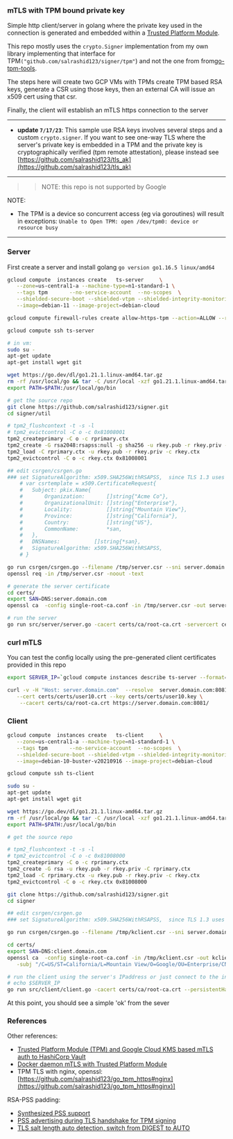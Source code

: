### mTLS with TPM bound private key

Simple http client/server in golang where the private key used in the connection is generated and embedded within a [Trusted Platform Module](https://trustedcomputinggroup.org/resource/trusted-platform-module-tpm-summary/).

This repo mostly uses the `crypto.Signer` implementation from my own library implementing that interface for TPM`("github.com/salrashid123/signer/tpm"`) and not the one from  from[go-tpm-tools](https://godoc.org/github.com/google/go-tpm-tools/tpm2tools#Key.GetSigner). 

The steps here will create two GCP VMs with TPMs create TPM based RSA keys, generate a CSR using those keys, then an external CA will issue an x509 cert using that csr.

Finally, the client will establish an mTLS https connection to the server

---

* **update `7/17/23`**:  This sample use RSA keys involves several steps and a custom `crypto.signer`.   If you want to see one-way TLS where the server's private key is embedded in a TPM and the private key is cryptographically verified (tpm remote attestation), please instead see [https://github.com/salrashid123/tls_ak](https://github.com/salrashid123/tls_ak)

---

>> NOTE: this repo is not supported by Google


NOTE:

- The TPM is a device so concurrent access (eg via goroutines) will result in exceptions:
  `Unable to Open TPM: open /dev/tpm0: device or resource busy`

---
### Server

First create a server and install golang `go version go1.16.5 linux/amd64`

```bash
gcloud compute  instances create   ts-server     \
   --zone=us-central1-a --machine-type=n1-standard-1 \
   --tags tpm       --no-service-account  --no-scopes  \
   --shielded-secure-boot --shielded-vtpm --shielded-integrity-monitoring  \
   --image=debian-11 --image-project=debian-cloud

gcloud compute firewall-rules create allow-https-tpm --action=ALLOW --rules=tcp:8081 --source-ranges=0.0.0.0/0 --target-tags=tpm

gcloud compute ssh ts-server

# in vm:
sudo su -
apt-get update
apt-get install wget git

wget https://go.dev/dl/go1.21.1.linux-amd64.tar.gz
rm -rf /usr/local/go && tar -C /usr/local -xzf go1.21.1.linux-amd64.tar.gz
export PATH=$PATH:/usr/local/go/bin

# get the source repo
git clone https://github.com/salrashid123/signer.git
cd signer/util

# tpm2_flushcontext -t -s -l
# tpm2_evictcontrol -C o -c 0x81008001
tpm2_createprimary -C o -c rprimary.ctx
tpm2_create -G rsa2048:rsapss:null -g sha256 -u rkey.pub -r rkey.priv -C rprimary.ctx
tpm2_load -C rprimary.ctx -u rkey.pub -r rkey.priv -c rkey.ctx
tpm2_evictcontrol -C o -c rkey.ctx 0x81008001

## edit csrgen/csrgen.go 
### set SignatureAlgorithm: x509.SHA256WithRSAPSS,  since TLS 1.3 uses PSS 
	# var csrtemplate = x509.CertificateRequest{
	# 	Subject: pkix.Name{
	# 		Organization:       []string{"Acme Co"},
	# 		OrganizationalUnit: []string{"Enterprise"},
	# 		Locality:           []string{"Mountain View"},
	# 		Province:           []string{"California"},
	# 		Country:            []string{"US"},
	# 		CommonName:         *san,
	# 	},
	# 	DNSNames:           []string{*san},
	# 	SignatureAlgorithm: x509.SHA256WithRSAPSS,
	# }

go run csrgen/csrgen.go --filename /tmp/server.csr --sni server.domain.com  --persistentHandle=0x81008001
openssl req -in /tmp/server.csr -noout -text

# generate the server certificate 
cd certs/
export SAN=DNS:server.domain.com
openssl ca  -config single-root-ca.conf -in /tmp/server.csr -out server.crt  -subj "/C=US/ST=California/L=Mountain View/O=Google/OU=Enterprise/CN=server.domain.com"  -extensions server_ext

# run the server
go run src/server/server.go -cacert certs/ca/root-ca.crt -servercert certs/server.crt  --persistentHandle=0x81008001 -port :8081
```

### curl mTLS

You can test the config locally using the pre-generated client certificates provided in this repo


```bash
export SERVER_IP=`gcloud compute instances describe ts-server --format="value(networkInterfaces.accessConfigs[0].natIP)"`

curl -v -H "Host: server.domain.com"  --resolve  server.domain.com:8081:$SERVER_IP \
   --cert certs/certs/user10.crt --key certs/certs/user10.key \
    --cacert certs/ca/root-ca.crt https://server.domain.com:8081/
```

### Client

```bash
gcloud compute  instances create   ts-client     \
   --zone=us-central1-a --machine-type=n1-standard-1 \
   --tags tpm       --no-service-account  --no-scopes  \
   --shielded-secure-boot --shielded-vtpm --shielded-integrity-monitoring  \
   --image=debian-10-buster-v20210916 --image-project=debian-cloud

gcloud compute ssh ts-client

sudo su -
apt-get update
apt-get install wget git

wget https://go.dev/dl/go1.21.1.linux-amd64.tar.gz
rm -rf /usr/local/go && tar -C /usr/local -xzf go1.21.1.linux-amd64.tar.gz
export PATH=$PATH:/usr/local/go/bin

# get the source repo

# tpm2_flushcontext -t -s -l
# tpm2_evictcontrol -C o -c 0x81008000
tpm2_createprimary -C o -c rprimary.ctx
tpm2_create -G rsa -u rkey.pub -r rkey.priv -C rprimary.ctx
tpm2_load -C rprimary.ctx -u rkey.pub -r rkey.priv -c rkey.ctx
tpm2_evictcontrol -C o -c rkey.ctx 0x81008000

git clone https://github.com/salrashid123/signer.git
cd signer

## edit csrgen/csrgen.go 
### set SignatureAlgorithm: x509.SHA256WithRSAPSS,  since TLS 1.3 uses PSS 

go run csrgen/csrgen.go --filename /tmp/kclient.csr --sni server.domain.com  --persistentHandle=0x81008000

cd certs/
export SAN=DNS:client.domain.com
openssl ca  -config single-root-ca.conf -in /tmp/kclient.csr -out kclient.crt  \
   -subj "/C=US/ST=California/L=Mountain View/O=Google/OU=Enterprise/CN=client.domain.com"  -extensions client_reqext

# run the client using the server's IPaddress or just connect to the internal dns alias
# echo $SERVER_IP
go run src/client/client.go -cacert certs/ca/root-ca.crt --persistentHandle=0x81008000 --address ts-server
```

At this point, you should see a simple 'ok' from the sever

### References

Other references:

- [Trusted Platform Module (TPM) and Google Cloud KMS based mTLS auth to HashiCorp Vault](https://github.com/salrashid123/vault_mtls_tpm)
- [Docker daemon mTLS with Trusted Platform Module](https://github.com/salrashid123/docker_daemon_tpm)
- TPM TLS with nginx, openssl:  [https://github.com/salrashid123/go_tpm_https#nginx](https://github.com/salrashid123/go_tpm_https#nginx)]

RSA-PSS padding:
- [Synthesized PSS support](https://github.com/tpm2-software/tpm2-pkcs11/issues/417)
- [PSS advertising during TLS handshake for TPM signing ](https://chromium-review.googlesource.com/c/chromium/src/+/2984231)
- [TLS salt length auto detection, switch from DIGEST to AUTO](http://openssl.6102.n7.nabble.com/RFC-TLS-salt-length-auto-detection-switch-from-DIGEST-to-AUTO-td78057.html)
